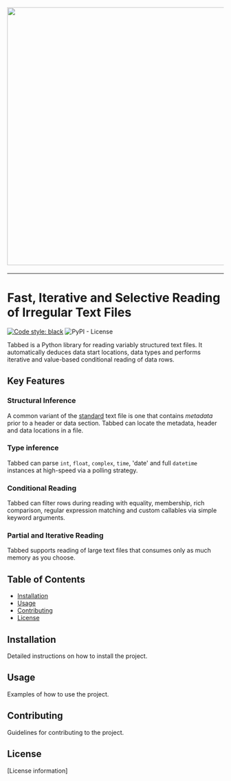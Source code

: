 <h1 align="center">
    <img src="https://github.com/mscaudill/tabbed/blob/master/docs/imgs/namedlogo.png" 
    style="width:600px;height:auto;"/>
</h1>

-----------------

# Fast, Iterative and Selective Reading of Irregular Text Files


[![Code style: black](https://img.shields.io/badge/code%20style-black-000000.svg)](https://github.com/psf/black)
![PyPI - License](https://img.shields.io/pypi/l/openseize?color=teal)


Tabbed is a Python library for reading variably structured text files. It
automatically deduces data start locations, data types and performs iterative
and value-based conditional reading of data rows.

## Key Features

### Structural Inference
A common variant of the [standard]() text file is one that contains *metadata*
prior to a header or data section. Tabbed can locate the metadata, header and
data locations in a file.

### Type inference
Tabbed can parse `int`, `float`, `complex`, `time`, 'date' and full `datetime`
instances at high-speed via a polling strategy.

### Conditional Reading
Tabbed can filter rows during reading with equality, membership, rich
comparison, regular expression matching and custom callables via simple keyword
arguments.

### Partial and Iterative Reading
Tabbed supports reading of large text files that consumes only as much memory as
you choose.


## Table of Contents

*   [Installation](#installation)
*   [Usage](#usage)
*   [Contributing](#contributing)
*   [License](#license)

## Installation

Detailed instructions on how to install the project.

## Usage

Examples of how to use the project.

## Contributing

Guidelines for contributing to the project.

## License

[License information]


